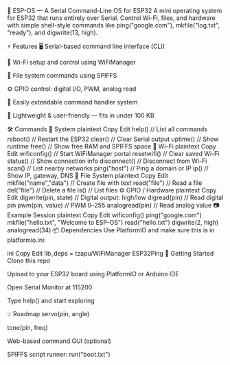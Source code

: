 🧠 ESP-OS — A Serial Command-Line OS for ESP32
A mini operating system for ESP32 that runs entirely over Serial.
Control Wi-Fi, files, and hardware with simple shell-style commands like ping("google.com"), mkfile("log.txt", "ready"), and digwrite(13, high).

⚡ Features
🖥️ Serial-based command line interface (CLI)

📶 Wi-Fi setup and control using WiFiManager

📁 File system commands using SPIFFS

⚙️ GPIO control: digital I/O, PWM, analog read

🔄 Easily extendable command handler system

💾 Lightweight & user-friendly — fits in under 100 KB

🛠️ Commands
🧠 System
plaintext
Copy
Edit
help()           // List all commands
reboot()         // Restart the ESP32
clear()          // Clear Serial output
uptime()         // Show runtime
free()           // Show free RAM and SPIFFS space
📶 Wi-Fi
plaintext
Copy
Edit
wificonfig()     // Start WiFiManager portal
resetwifi()      // Clear saved Wi-Fi
status()         // Show connection info
disconnect()     // Disconnect from Wi-Fi
scan()           // List nearby networks
ping("host")     // Ping a domain or IP
ip()             // Show IP, gateway, DNS
📁 File System
plaintext
Copy
Edit
mkfile("name","data")   // Create file with text
read("file")            // Read a file
del("file")             // Delete a file
ls()                    // List files
⚙️ GPIO / Hardware
plaintext
Copy
Edit
digwrite(pin, state)    // Digital output: high/low
digread(pin)            // Read digital pin
pwm(pin, value)         // PWM 0–255
analogread(pin)         // Read analog value
📷 Example Session
plaintext
Copy
Edit
wificonfig()
ping("google.com")
mkfile("hello.txt", "Welcome to ESP-OS")
read("hello.txt")
digwrite(2, high)
analogread(34)
📦 Dependencies
Use PlatformIO and make sure this is in platformio.ini:

ini
Copy
Edit
lib_deps =
  tzapu/WiFiManager
  ESP32Ping
🔧 Getting Started
Clone this repo

Upload to your ESP32 board using PlatformIO or Arduino IDE

Open Serial Monitor at 115200

Type help() and start exploring

💡 Roadmap
servo(pin, angle)

tone(pin, freq)

Web-based command GUI (optional)

SPIFFS script runner: run("boot.txt")
